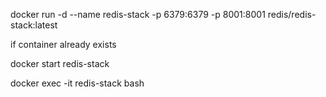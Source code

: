docker run -d --name redis-stack -p 6379:6379 -p 8001:8001 redis/redis-stack:latest

if container already exists 

docker start redis-stack

docker exec -it redis-stack bash